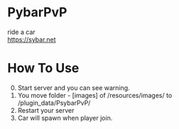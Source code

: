 # PybarPvP
ride a car  
https://sybar.net
# How To Use
0. Start server and you can see warning.
1. You move folder - [images] of /resources/images/ to /plugin_data/PsybarPvP/  
2. Restart your server
3. Car will spawn when player join.
